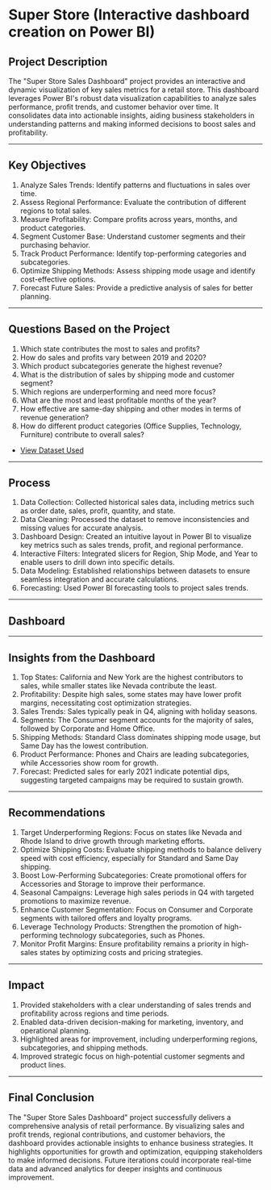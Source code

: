 # Super Store (Interactive dashboard creation on Power BI)

## Project Description
The "Super Store Sales Dashboard" project provides an interactive and dynamic visualization of key sales metrics for a retail store. This dashboard leverages Power BI's robust data visualization capabilities to analyze sales performance, profit trends, and customer behavior over time. It consolidates data into actionable insights, aiding business stakeholders in understanding patterns and making informed decisions to boost sales and profitability.
________________________________________
## Key Objectives
1.	Analyze Sales Trends: Identify patterns and fluctuations in sales over time.
2.	Assess Regional Performance: Evaluate the contribution of different regions to total sales.
3.	Measure Profitability: Compare profits across years, months, and product categories.
4.	Segment Customer Base: Understand customer segments and their purchasing behavior.
5.	Track Product Performance: Identify top-performing categories and subcategories.
6.	Optimize Shipping Methods: Assess shipping mode usage and identify cost-effective options.
7.	Forecast Future Sales: Provide a predictive analysis of sales for better planning.
________________________________________
## Questions Based on the Project
1.	Which state contributes the most to sales and profits?
2.	How do sales and profits vary between 2019 and 2020?
3.	Which product subcategories generate the highest revenue?
4.	What is the distribution of sales by shipping mode and customer segment?
5.	Which regions are underperforming and need more focus?
6.	What are the most and least profitable months of the year?
7.	How effective are same-day shipping and other modes in terms of revenue generation?
8.	How do different product categories (Office Supplies, Technology, Furniture) contribute to overall sales?

- <a href="https://github.com/nehajadhav-projects/Super-Store/blob/main/SuperStore_Sales_Dataset.csv">View Dataset Used</a>
________________________________________
## Process
1.	Data Collection: Collected historical sales data, including metrics such as order date, sales, profit, quantity, and state.
2.	Data Cleaning: Processed the dataset to remove inconsistencies and missing values for accurate analysis.
3.	Dashboard Design: Created an intuitive layout in Power BI to visualize key metrics such as sales trends, profit, and regional performance.
4.	Interactive Filters: Integrated slicers for Region, Ship Mode, and Year to enable users to drill down into specific details.
5.	Data Modeling: Established relationships between datasets to ensure seamless integration and accurate calculations.
6.	Forecasting: Used Power BI forecasting tools to project sales trends.
________________________________________
## Dashboard


________________________________________
## Insights from the Dashboard
1.	Top States: California and New York are the highest contributors to sales, while smaller states like Nevada contribute the least.
2.	Profitability: Despite high sales, some states may have lower profit margins, necessitating cost optimization strategies.
3.	Sales Trends: Sales typically peak in Q4, aligning with holiday seasons.
4.	Segments: The Consumer segment accounts for the majority of sales, followed by Corporate and Home Office.
5.	Shipping Methods: Standard Class dominates shipping mode usage, but Same Day has the lowest contribution.
6.	Product Performance: Phones and Chairs are leading subcategories, while Accessories show room for growth.
7.	Forecast: Predicted sales for early 2021 indicate potential dips, suggesting targeted campaigns may be required to sustain growth.
________________________________________
## Recommendations
1.	Target Underperforming Regions: Focus on states like Nevada and Rhode Island to drive growth through marketing efforts.
2.	Optimize Shipping Costs: Evaluate shipping methods to balance delivery speed with cost efficiency, especially for Standard and Same Day shipping.
3.	Boost Low-Performing Subcategories: Create promotional offers for Accessories and Storage to improve their performance.
4.	Seasonal Campaigns: Leverage high sales periods in Q4 with targeted promotions to maximize revenue.
5.	Enhance Customer Segmentation: Focus on Consumer and Corporate segments with tailored offers and loyalty programs.
6.	Leverage Technology Products: Strengthen the promotion of high-performing technology subcategories, such as Phones.
7.	Monitor Profit Margins: Ensure profitability remains a priority in high-sales states by optimizing costs and pricing strategies.
_____________________________________

## Impact
1.	Provided stakeholders with a clear understanding of sales trends and profitability across regions and time periods.
2.	Enabled data-driven decision-making for marketing, inventory, and operational planning.
3.	Highlighted areas for improvement, including underperforming regions, subcategories, and shipping methods.
4.	Improved strategic focus on high-potential customer segments and product lines.
________________________________________
## Final Conclusion
The "Super Store Sales Dashboard" project successfully delivers a comprehensive analysis of retail performance. By visualizing sales and profit trends, regional contributions, and customer behaviors, the dashboard provides actionable insights to enhance business strategies. It highlights opportunities for growth and optimization, equipping stakeholders to make informed decisions. Future iterations could incorporate real-time data and advanced analytics for deeper insights and continuous improvement.
